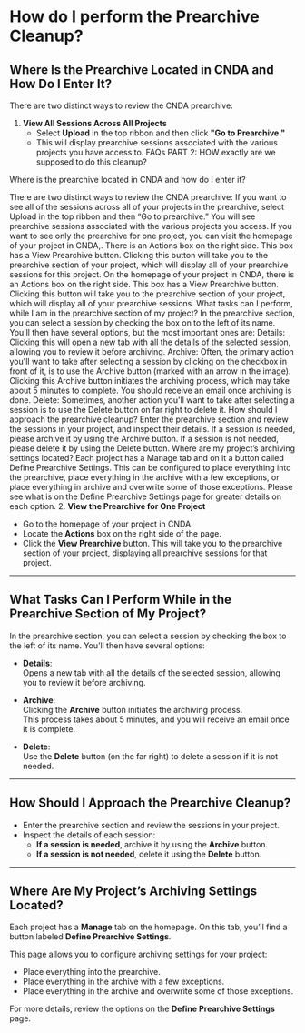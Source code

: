 # How do I perform the Prearchive Cleanup?

## Where Is the Prearchive Located in CNDA and How Do I Enter It?

There are two distinct ways to review the CNDA prearchive:

1. **View All Sessions Across All Projects**  
   - Select **Upload** in the top ribbon and then click **"Go to Prearchive."**
   - This will display prearchive sessions associated with the various projects you have access to.
FAQs PART 2: HOW exactly are we supposed to do this cleanup?

Where is the prearchive located in CNDA and how do I enter it?

There are two distinct ways to review the CNDA prearchive: 
If you want to see all of the sessions across all of your projects in the prearchive, select Upload in the top ribbon and then “Go to prearchive.” You will see prearchive sessions associated with the various projects you access. 
If you want to see only the prearchive for one project, you can visit the homepage of your project in CNDA,. There is an Actions box on the right side. This box has a View Prearchive button. Clicking this button will take you to the prearchive section of your project, which will display all of your prearchive sessions for this project.
On the homepage of your project in CNDA, there is an Actions box on the right side. This box has a View Prearchive button. Clicking this button will take you to the prearchive section of your project, which will display all of your prearchive sessions.
What tasks can I perform, while I am in the prearchive section of my project?
In the prearchive section, you can select a session by checking the box on to the left of its name. You’ll then have several options, but the most important ones are:
Details: Clicking this will open a new tab with all the details of the selected session, allowing you to review it before archiving.
Archive: Often, the primary action you'll want to take after selecting a session by clicking on the checkbox in front of it, is to use the Archive button (marked with an arrow in the image). Clicking this Archive button initiates the archiving process, which may take about 5 minutes to complete. You should receive an email once archiving is done. 
Delete: Sometimes, another action you'll want to take after selecting a session is to use the Delete button on far right to delete it.
How should I approach the prearchive cleanup?
Enter the prearchive section and review the sessions in your project, and inspect their details. 
If a session is needed, please archive it by using the Archive button. 
If a session is not needed, please delete it by using the Delete button.
Where are my project’s archiving settings located?
Each project has a Manage tab and on it a button called Define Prearchive Settings. This can be configured to place everything into the prearchive, place everything in the archive with a few exceptions, or place everything in archive and overwrite some of those exceptions. Please see what is on the Define Prearchive Settings page for greater details on each option.
2. **View the Prearchive for One Project**  
   - Go to the homepage of your project in CNDA.  
   - Locate the **Actions** box on the right side of the page.  
   - Click the **View Prearchive** button. This will take you to the prearchive section of your project, displaying all prearchive sessions for that project.

---

## What Tasks Can I Perform While in the Prearchive Section of My Project?

In the prearchive section, you can select a session by checking the box to the left of its name. You’ll then have several options:

- **Details**:  
  Opens a new tab with all the details of the selected session, allowing you to review it before archiving.

- **Archive**:  
  Clicking the **Archive** button initiates the archiving process.  
  This process takes about 5 minutes, and you will receive an email once it is complete.

- **Delete**:  
  Use the **Delete** button (on the far right) to delete a session if it is not needed.

---

## How Should I Approach the Prearchive Cleanup?

- Enter the prearchive section and review the sessions in your project.  
- Inspect the details of each session:  
  - **If a session is needed**, archive it by using the **Archive** button.  
  - **If a session is not needed**, delete it using the **Delete** button.

---

## Where Are My Project’s Archiving Settings Located?

Each project has a **Manage** tab on the homepage. On this tab, you’ll find a button labeled **Define Prearchive Settings**.  

This page allows you to configure archiving settings for your project:  
- Place everything into the prearchive.  
- Place everything in the archive with a few exceptions.  
- Place everything in the archive and overwrite some of those exceptions.  

For more details, review the options on the **Define Prearchive Settings** page.
